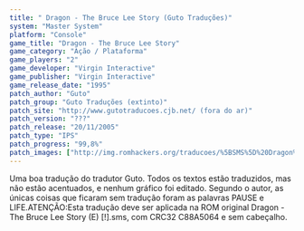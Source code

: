 ```yaml
---
title: " Dragon - The Bruce Lee Story (Guto Traduções)"
system: "Master System"
platform: "Console"
game_title: "Dragon - The Bruce Lee Story"
game_category: "Ação / Plataforma"
game_players: "2"
game_developer: "Virgin Interactive"
game_publisher: "Virgin Interactive"
game_release_date: "1995"
patch_author: "Guto"
patch_group: "Guto Traduções (extinto)"
patch_site: "http://www.gutotraducoes.cjb.net/ (fora do ar)"
patch_version: "???"
patch_release: "20/11/2005"
patch_type: "IPS"
patch_progress: "99,8%"
patch_images: ["http://img.romhackers.org/traducoes/%5BSMS%5D%20Dragon%20-%20The%20Bruce%20Lee%20Story%20-%20Guto%20Tradu%C3%A7%C3%B5es%20-%201.png","http://img.romhackers.org/traducoes/%5BSMS%5D%20Dragon%20-%20The%20Bruce%20Lee%20Story%20-%20Guto%20Tradu%C3%A7%C3%B5es%20-%202.png","http://img.romhackers.org/traducoes/%5BSMS%5D%20Dragon%20-%20The%20Bruce%20Lee%20Story%20-%20Guto%20Tradu%C3%A7%C3%B5es%20-%203.png"]
---
```

Uma boa tradução do tradutor Guto. Todos os textos estão traduzidos, mas não estão acentuados, e nenhum gráfico foi editado. Segundo o autor, as únicas coisas que ficaram sem tradução foram as palavras PAUSE e LIFE.ATENÇÃO:Esta tradução deve ser aplicada na ROM original Dragon - The Bruce Lee Story (E) [!].sms, com CRC32 C88A5064 e sem cabeçalho.